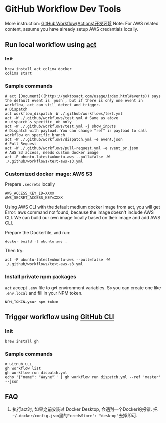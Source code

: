 # GitHub Workflow Dev Tools
More instruction: [GitHub Workflow(Actions)开发环境](https://zhuanlan.zhihu.com/p/691842634)
Note: For AWS related content, assume you have already setup AWS credentials locally.

## Run local workflow using [act](https://github.com/nektos/act)
### Init
```
brew install act colima docker
colima start
```

### Sample commands
```shell
# act [Document]((https://nektosact.com/usage/index.html#events)) says the default event is `push`, but if there is only one event in workflow, act can still detect and trigger.
# Dispatch
act workflow_dispatch -W ./.github/workflows/test.yml
act -W ./.github/workflows/test.yml # Same as above
# Dispatch & specific job only
act -W ./.github/workflows/test.yml -j show_inputs
# Dispatch with payload. You can change "ref" in payload to call workflow on specific branch
act -W ./.github/workflows/dispatch.yml -e event.json
# Pull Request
act -W ./.github/workflows/pull-request.yml -e event_pr.json
# AWS S3 access, needs custom docker image
act -P ubuntu-latest=ubuntu-aws --pull=false -W ./.github/workflows/test-aws-s3.yml
```

### Customized docker image: AWS S3
Prepare `.secrets` locally
```
AWS_ACCESS_KEY_ID=XXXX
AWS_SECRET_ACCESS_KEY=XXXX
```

Using AWS CLI with the default medium docker image from act, you will get Error: aws command not found, because the image doesn't include AWS CLI.
We can build our own image locally based on their image and add AWS CLI.

Prepare the Dockerfile, and run:
```shell
docker build -t ubuntu-aws .
```
Then try:
```
act -P ubuntu-latest=ubuntu-aws --pull=false -W ./.github/workflows/test-aws-s3.yml
```

### Install private npm packages
`act` accept `.env` file to get environment variables. So you can create one like `.env.local` and fill in your NPM token.
```.env.local
NPM_TOKEN=your-npm-token
```

## Trigger workflow using [GitHub CLI](https://cli.github.com/)
### Init
```
brew install gh
```

### Sample commands
```shell
# GitHub CLI
gh workflow list
gh workflow run dispatch.yml
echo '{"name": "Wayne"}' | gh workflow run dispatch.yml --ref 'master' --json
```

## FAQ
1. 执行act时, 如果之前安装过 Docker Desktop, 会遇到一个Docker的报错. 把`~/.docker/config.json`里的`"credsStore": "desktop"`去掉即可.
